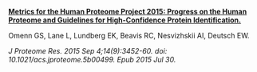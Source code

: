 [**Metrics for the Human Proteome Project 2015: Progress on the Human Proteome and Guidelines for High-Confidence Protein Identification.**](https://www.ncbi.nlm.nih.gov/pubmed/26155816)

Omenn GS, Lane L, Lundberg EK, Beavis RC, Nesvizhskii AI, Deutsch EW.

*J Proteome Res. 2015 Sep 4;14(9):3452-60. doi: 10.1021/acs.jproteome.5b00499. Epub 2015 Jul 30.*
